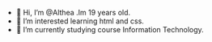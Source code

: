 - 👋 Hi, I’m @Althea .Im 19 years old.
- 👀 I’m interested learning html and css.
- 🌱 I’m currently studying course Information Technology.

<!---
Alt-alt367iu/Alt-alt367iu is a ✨ special ✨ repository because its `README.md` (this file) appears on your GitHub profile.
You can click the Preview link to take a look at your changes.
--->
